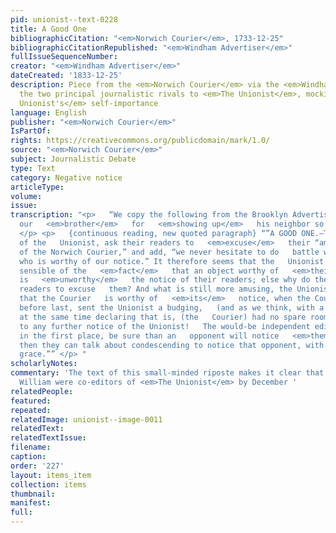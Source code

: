 ```yaml
---
pid: unionist--text-0228
title: A Good One
bibliographicCitation: "<em>Norwich Courier</em>, 1733-12-25"
bibliographicCitationRepublished: "<em>Windham Advertiser</em>"
fullIssueSequenceNumber: 
creator: "<em>Windham Advertiser</em>"
dateCreated: '1833-12-25'
description: Piece from the <em>Norwich Courier</em> via the <em>Windham Advertiser</em>,
  the two principal journalistic rivals to <em>The Unionist</em>, mocking <em>The
  Unionist's</em> self-importance
language: English
publisher: "<em>Norwich Courier</em>"
IsPartOf: 
rights: https://creativecommons.org/publicdomain/mark/1.0/
source: "<em>Norwich Courier</em>"
subject: Journalistic Debate
type: Text
category: Negative notice
articleType: 
volume: 
issue: 
transcription: "<p>   “We copy the following from the Brooklyn Advertiser. We thank
  our   <em>brother</em>   for   <em>showing up</em>   his neighbor so handsomely.”
  </p> <p>   {continuous reading, new quoted paragraph} “”A GOOD ONE.—The editors
  of the   Unionist, ask their readers to   <em>excuse</em>   their “ample notice
  of the Norwich Courier,” and add, “we never hesitate to do   battle with any one
  who is worthy of our notice.” It therefore seems that the   Unionist editors are
  sensible of the   <em>fact</em>   that an object worthy of   <em>their</em>   notice
  is   <em>unworthy</em>   the notice of their readers; else why do they ask their
  readers to excuse   them? And what is still more amusing, the Unionist intimates
  that the Courier   is worthy of   <em>its</em>   notice, when the Courier only week
  before last, sent the Unionist a budging,   (and as we think, with a sore head,)
  at the same time declaring that is, (the   Courier) had no spare room to devote
  to any further notice of the Unionist!   The would-be independent editors, should,
  in the first place, be sure than an   opponent will notice   <em>them,</em>   and
  then they can talk about condescending to notice that opponent, with a   better
  grace.”” </p> "
scholarlyNotes: 
commentary: 'The text of this small-minded riposte makes it clear that Charles and
  William were co-editors of <em>The Unionist</em> by December '
relatedPeople: 
featured: 
repeated: 
relatedImage: unionist--image-0011
relatedText: 
relatedTextIssue: 
filename: 
caption: 
order: '227'
layout: items_item
collection: items
thumbnail: 
manifest: 
full: 
---
```

